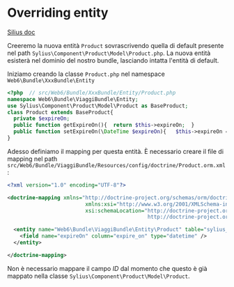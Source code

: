 Overriding entity
====
[Silius doc](http://docs.sylius.org/en/latest/bundles/general/overriding_models.html?highlight=overriding)

Creeremo la nuova entità `Product` sovrascrivendo quella di default presente nel path `Sylius\Component\Product\Model\Product.php`. La nuova entità esisterà nel dominio del nostro bundle, lasciando intatta l'entità di default.

Iniziamo creando la classe `Product.php` nel namespace `Web6\Bundle\XxxBundle\Entity`

```php
<?php  // src/Web6/Bundle/XxxBundle/Entity/Product.php
namespace Web6\Bundle\ViaggiBundle\Entity;
use Sylius\Component\Product\Model\Product as BaseProduct;
class Product extends BaseProduct{
  private $expireOn;
  public function getExpireOn(){  return $this->expireOn;  }
  public function setExpireOn(\DateTime $expireOn){   $this->expireOn = $expireOn;  }
}
```
Adesso definiamo il mapping per questa entità.
È necessario creare il file di mapping nel path `src/Web6/Bundle/ViaggiBundle/Resources/config/doctrine/Product.orm.xml`:
```xml
<?xml version="1.0" encoding="UTF-8"?>

<doctrine-mapping xmlns="http://doctrine-project.org/schemas/orm/doctrine-mapping"
                         xmlns:xsi="http://www.w3.org/2001/XMLSchema-instance"
                         xsi:schemaLocation="http://doctrine-project.org/schemas/orm/doctrine-mapping
                                             http://doctrine-project.org/schemas/orm/doctrine-mapping.xsd">

  <entity name="Web6\Bundle\ViaggiBundle\Entity\Product" table="sylius_product">
    <field name="expireOn" column="expire_on" type="datetime" />
  </entity>

</doctrine-mapping>
```
Non è necessario mappare il campo *ID* dal momento che questo è già mappato nella classe
`Sylius\Component\Product\Model\Product`.
